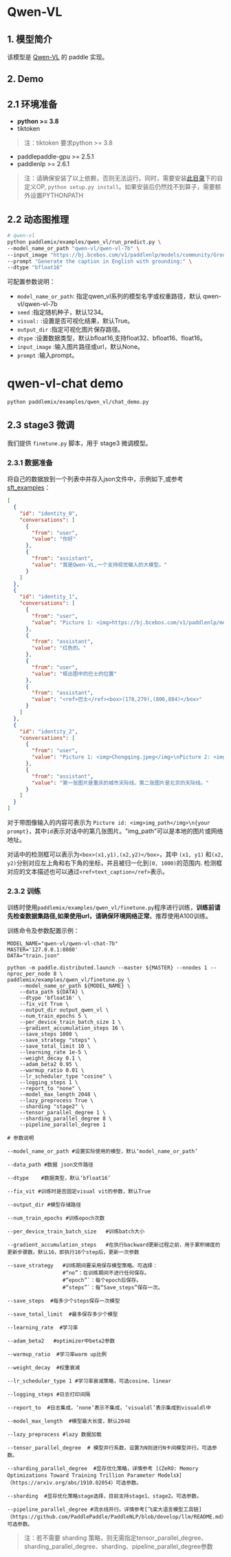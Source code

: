 # Qwen-VL

## 1. 模型简介

该模型是 [Qwen-VL](https://arxiv.org/pdf/2308.12966.pdf) 的 paddle 实现。


## 2. Demo

## 2.1 环境准备
- **python >= 3.8**
- tiktoken
> 注：tiktoken 要求python >= 3.8
- paddlepaddle-gpu >= 2.5.1
- paddlenlp >= 2.6.1

> 注：请确保安装了以上依赖，否则无法运行。同时，需要安装[此目录](https://github.com/PaddlePaddle/PaddleNLP/tree/develop/model_zoo/gpt-3/external_ops)下的自定义OP, `python setup.py install`。如果安装后仍然找不到算子，需要额外设置PYTHONPATH

## 2.2 动态图推理
```bash
# qwen-vl
python paddlemix/examples/qwen_vl/run_predict.py \
--model_name_or_path "qwen-vl/qwen-vl-7b" \
--input_image "https://bj.bcebos.com/v1/paddlenlp/models/community/GroundingDino/000000004505.jpg" \
--prompt "Generate the caption in English with grounding:" \
--dtype "bfloat16"
```
可配置参数说明：
  * `model_name_or_path`: 指定qwen_vl系列的模型名字或权重路径，默认 qwen-vl/qwen-vl-7b
  * `seed` :指定随机种子，默认1234。
  * `visual:` :设置是否可视化结果，默认True。
  * `output_dir` :指定可视化图片保存路径。
  * `dtype` :设置数据类型，默认bfloat16,支持float32、bfloat16、float16。
  * `input_image` :输入图片路径或url，默认None。
  * `prompt` :输入prompt。


# qwen-vl-chat demo
```bash
python paddlemix/examples/qwen_vl/chat_demo.py
```

## 2.3 stage3 微调
我们提供 `finetune.py` 脚本，用于 stage3 微调模型。
### 2.3.1 数据准备
将自己的数据放到一个列表中并存入json文件中，示例如下,或参考[sft_examples](https://bj.bcebos.com/v1/paddlenlp/models/community/qwen-vl/sft_examples.json)：
```json
[
  {
    "id": "identity_0",
    "conversations": [
      {
        "from": "user",
        "value": "你好"
      },
      {
        "from": "assistant",
        "value": "我是Qwen-VL,一个支持视觉输入的大模型。"
      }
    ]
  },
  {
    "id": "identity_1",
    "conversations": [
      {
        "from": "user",
        "value": "Picture 1: <img>https://bj.bcebos.com/v1/paddlenlp/models/community/GroundingDino/000000004505.jpg\n图中的巴士是什么颜色的？"
      },
      {
        "from": "assistant",
        "value": "红色的。"
      },
      {
        "from": "user",
        "value": "框出图中的巴士的位置"
      },
      {
        "from": "assistant",
        "value": "<ref>巴士</ref><box>(178,279),(806,884)</box>"
      }
    ]
  },
  {
    "id": "identity_2",
    "conversations": [
      {
        "from": "user",
        "value": "Picture 1: <img>Chongqing.jpeg</img>\nPicture 2: <img>Beijing.jpeg</img>\n图中都是哪"
      },
      {
        "from": "assistant",
        "value": "第一张图片是重庆的城市天际线，第二张图片是北京的天际线。"
      }
    ]
  }
]
```

对于带图像输入的内容可表示为 `Picture id: <img>img_path</img>\n{your prompt}`，其中`id`表示对话中的第几张图片。"img_path"可以是本地的图片或网络地址。

对话中的检测框可以表示为`<box>(x1,y1),(x2,y2)</box>`，其中 `(x1, y1)` 和`(x2, y2)`分别对应左上角和右下角的坐标，并且被归一化到`[0, 1000)`的范围内. 检测框对应的文本描述也可以通过`<ref>text_caption</ref>`表示。

### 2.3.2 训练
训练时使用`paddlemix/examples/qwen_vl/finetune.py`程序进行训练，**训练前请先检查数据集路径,如果使用url，请确保环境网络正常**。推荐使用A100训练。

训练命令及参数配置示例：
```
MODEL_NAME="qwen-vl/qwen-vl-chat-7b"
MASTER='127.0.0.1:8080'
DATA="train.json"

python -m paddle.distributed.launch --master ${MASTER} --nnodes 1 --nproc_per_node 8 \
paddlemix/examples/qwen_vl/finetune.py \
    --model_name_or_path ${MODEL_NAME} \
    --data_path ${DATA} \
    --dtype 'bfloat16' \
    --fix_vit True \
    --output_dir output_qwen_vl \
    --num_train_epochs 5 \
    --per_device_train_batch_size 1 \
    --gradient_accumulation_steps 16 \
    --save_steps 1000 \
    --save_strategy "steps" \
    --save_total_limit 10 \
    --learning_rate 1e-5 \
    --weight_decay 0.1 \
    --adam_beta2 0.95 \
    --warmup_ratio 0.01 \
    --lr_scheduler_type "cosine" \
    --logging_steps 1 \
    --report_to "none" \
    --model_max_length 2048 \
    --lazy_preprocess True \
    --sharding "stage2" \
    --tensor_parallel_degree 1 \
    --sharding_parallel_degree 8 \
    --pipeline_parallel_degree 1
```


```
# 参数说明

--model_name_or_path #设置实际使用的模型，默认‘model_name_or_path’

--data_path #数据 json文件路径

--dtype    #数据类型，默认‘bfloat16’

--fix_vit #训练时是否固定visual vit的参数，默认True

--output_dir #模型存储路径

--num_train_epochs #训练epoch次数

--per_device_train_batch_size   #训练batch大小

--gradient_accumulation_steps   #在执行backward更新过程之前，用于累积梯度的更新步骤数。默认16，即执行16个step后，更新一次参数

--save_strategy   #训练期间要采用保存模型策略。可选择：
                  #“no”：在训练期间不进行任何保存。
                  #“epoch”`：每个epoch后保存。
                  #“steps”`：每“Save_steps”保存一次。

--save_steps  #每多少个steps保存一次模型

--save_total_limit  #最多保存多少个模型

--learning_rate  #学习率

--adam_beta2   #optimizer中beta2参数

--warmup_ratio  #学习率warm up比例

--weight_decay  #权重衰减

--lr_scheduler_type 1 #学习率衰减策略，可选cosine、linear

--logging_steps #日志打印间隔

--report_to  #日志集成，‘none’表示不集成，‘visualdl’表示集成到visualdl中

--model_max_length  #模型最大长度，默认2048

--lazy_preprocess #lazy 数据加载

--tensor_parallel_degree  # 模型并行系数，设置为N则进行N卡间模型并行。可选参数。

--sharding_parallel_degree  #显存优化策略，详情参考 [《ZeRO: Memory Optimizations Toward Training Trillion Parameter Models》]（https://arxiv.org/abs/1910.02054）可选参数。

--sharding  #显存优化策略stage选择，目前支持stage1、stage2。可选参数。

--pipeline_parallel_degree #流水线并行。详情参考[飞桨大语言模型工具链]（https://github.com/PaddlePaddle/PaddleNLP/blob/develop/llm/README.md）可选参数。

```

> 注：若不需要 sharding 策略，则无需指定tensor_parallel_degree、sharding_parallel_degree、sharding、pipeline_parallel_degree参数
